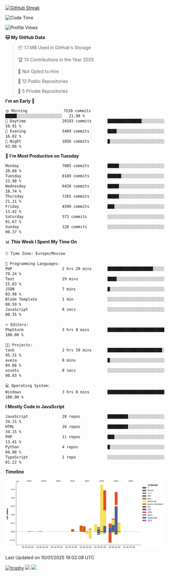 [![GitHub Streak](https://github-readme-streak-stats.herokuapp.com/?user=yogik10)](https://git.io/streak-stats)
<!--START_SECTION:waka-->
![Code Time](http://img.shields.io/badge/Code%20Time-1%2C048%20hrs%2020%20mins-blue)

![Profile Views](http://img.shields.io/badge/Profile%20Views-0-blue)

**🐱 My GitHub Data** 

> 📦 1.1 MB Used in GitHub's Storage 
 > 
> 🏆 13 Contributions in the Year 2025
 > 
> 🚫 Not Opted to Hire
 > 
> 📜 12 Public Repositories 
 > 
> 🔑 5 Private Repositories 
 > 
**I'm an Early 🐤** 

```text
🌞 Morning                7530 commits        █████░░░░░░░░░░░░░░░░░░░░   21.98 % 
🌆 Daytime                20183 commits       ███████████████░░░░░░░░░░   58.91 % 
🌃 Evening                5489 commits        ████░░░░░░░░░░░░░░░░░░░░░   16.02 % 
🌙 Night                  1056 commits        █░░░░░░░░░░░░░░░░░░░░░░░░   03.08 % 
```
📅 **I'm Most Productive on Tuesday** 

```text
Monday                   7085 commits        █████░░░░░░░░░░░░░░░░░░░░   20.68 % 
Tuesday                  8189 commits        ██████░░░░░░░░░░░░░░░░░░░   23.90 % 
Wednesday                6420 commits        █████░░░░░░░░░░░░░░░░░░░░   18.74 % 
Thursday                 7265 commits        █████░░░░░░░░░░░░░░░░░░░░   21.21 % 
Friday                   4599 commits        ███░░░░░░░░░░░░░░░░░░░░░░   13.42 % 
Saturday                 572 commits         ░░░░░░░░░░░░░░░░░░░░░░░░░   01.67 % 
Sunday                   128 commits         ░░░░░░░░░░░░░░░░░░░░░░░░░   00.37 % 
```


📊 **This Week I Spent My Time On** 

```text
🕑︎ Time Zone: Europe/Moscow

💬 Programming Languages: 
PHP                      2 hrs 29 mins       ████████████████████░░░░░   79.24 % 
Text                     29 mins             ████░░░░░░░░░░░░░░░░░░░░░   15.83 % 
JSON                     7 mins              █░░░░░░░░░░░░░░░░░░░░░░░░   03.98 % 
Blade Template           1 min               ░░░░░░░░░░░░░░░░░░░░░░░░░   00.59 % 
JavaScript               0 secs              ░░░░░░░░░░░░░░░░░░░░░░░░░   00.35 % 

🔥 Editors: 
PhpStorm                 3 hrs 8 mins        █████████████████████████   100.00 % 

🐱‍💻 Projects: 
task                     2 hrs 59 mins       ████████████████████████░   95.31 % 
aveza                    8 mins              █░░░░░░░░░░░░░░░░░░░░░░░░   04.66 % 
assets                   0 secs              ░░░░░░░░░░░░░░░░░░░░░░░░░   00.03 % 

💻 Operating System: 
Windows                  3 hrs 8 mins        █████████████████████████   100.00 % 
```

**I Mostly Code in JavaScript** 

```text
JavaScript               28 repos            █████████░░░░░░░░░░░░░░░░   34.15 % 
HTML                     28 repos            █████████░░░░░░░░░░░░░░░░   34.15 % 
PHP                      11 repos            ███░░░░░░░░░░░░░░░░░░░░░░   13.41 % 
Python                   4 repos             █░░░░░░░░░░░░░░░░░░░░░░░░   04.88 % 
TypeScript               1 repo              ░░░░░░░░░░░░░░░░░░░░░░░░░   01.22 % 
```



**Timeline**

![Lines of Code chart](https://raw.githubusercontent.com/Yogik10/Yogik10/main/assets/bar_graph.png)


 Last Updated on 10/01/2025 19:02:08 UTC
<!--END_SECTION:waka-->
[![trophy](https://github-profile-trophy.vercel.app/?username=yogik10)](https://github.com/ryo-ma/github-profile-trophy)
![](https://github-profile-summary-cards.vercel.app/api/cards/profile-details?username=yogik10&theme=solarized_dark)
![](https://github-profile-summary-cards.vercel.app/api/cards/most-commit-language?username=yogik10&theme=solarized_dark)


